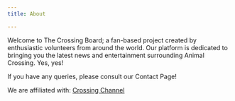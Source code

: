 ```yaml
---
title: About

---
```

Welcome to The Crossing Board; a fan-based project created by enthusiastic volunteers from around the world. Our platform is dedicated to bringing you the latest news and entertainment surrounding Animal Crossing. Yes, yes! 

If you have any queries, please consult our Contact Page!

We are affiliated with: [Crossing Channel](https://crossingchannel.com/)
